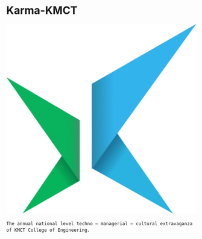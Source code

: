 # Karma-KMCT
![Karma Logo](public/android-chrome-512x512.png)


```The annual national level techno – managerial – cultural extravaganza of KMCT College of Engineering.```
